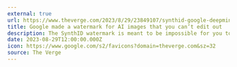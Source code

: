 ```yaml
---
external: true
url: https://www.theverge.com/2023/8/29/23849107/synthid-google-deepmind-ai-image-detector
title: Google made a watermark for AI images that you can’t edit out
description: The SynthID watermark is meant to be impossible for you to see in an image but easy for the detection tool to spot. Google’s ready and willing for it to get tested and broken.
date: 2023-08-29T12:00:00.000Z
icon: https://www.google.com/s2/favicons?domain=theverge.com&sz=32
source: The Verge
---
```

